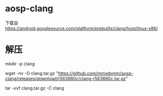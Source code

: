 # aosp-clang
下载自
https://android.googlesource.com/platform/prebuilts/clang/host/linux-x86/

# 解压
mkdir -p clang

wget -nv -O clang.tar.gz "https://github.com/mmxdxmm/aosp-clang/releases/download/r563880c/clang-r563880c.tar.gz"

tar -xvf clang.tar.gz -C clang
